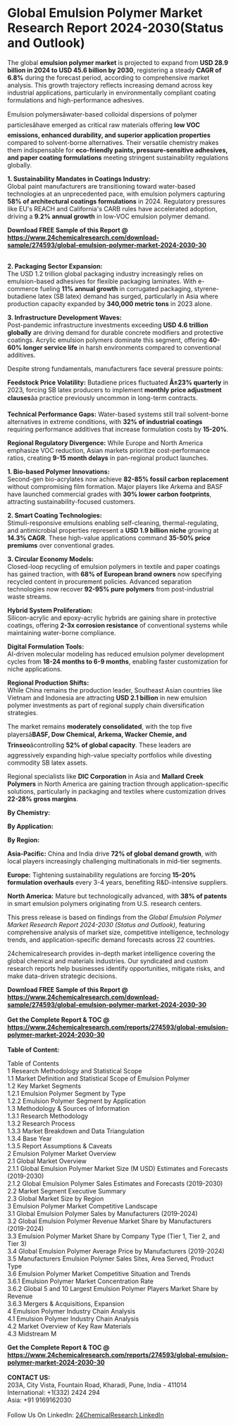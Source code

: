 <h1>Global Emulsion Polymer Market Research Report 2024-2030(Status and Outlook)</h1><p>The global <strong>emulsion polymer market</strong> is projected to expand from <strong>USD 28.9 billion in 2024 to USD 45.6 billion by 2030</strong>, registering a steady <strong>CAGR of 6.8%</strong> during the forecast period, according to comprehensive market analysis. This growth trajectory reflects increasing demand across key industrial applications, particularly in environmentally compliant coating formulations and high-performance adhesives.</p><p>Emulsion polymersâwater-based colloidal dispersions of polymer particlesâhave emerged as critical raw materials offering <strong>low VOC emissions, enhanced durability, and superior application properties</strong> compared to solvent-borne alternatives. Their versatile chemistry makes them indispensable for <strong>eco-friendly paints, pressure-sensitive adhesives, and paper coating formulations</strong> meeting stringent sustainability regulations globally.</p><p><strong>1. Sustainability Mandates in Coatings Industry:</strong><br>
Global paint manufacturers are transitioning toward water-based technologies at an unprecedented pace, with emulsion polymers capturing <strong>58% of architectural coatings formulations</strong> in 2024. Regulatory pressures like EU's REACH and California's CARB rules have accelerated adoption, driving a <strong>9.2% annual growth</strong> in low-VOC emulsion polymer demand.</p><div><b>Download FREE Sample of this Report @ 
            <a href="https://www.24chemicalresearch.com/download-sample/274593/global-emulsion-polymer-market-2024-2030-30">
            https://www.24chemicalresearch.com/download-sample/274593/global-emulsion-polymer-market-2024-2030-30</a></b></div><br><p><strong>2. Packaging Sector Expansion:</strong><br>
The USD 1.2 trillion global packaging industry increasingly relies on emulsion-based adhesives for flexible packaging laminates. With e-commerce fueling <strong>11% annual growth</strong> in corrugated packaging, styrene-butadiene latex (SB latex) demand has surged, particularly in Asia where production capacity expanded by <strong>340,000 metric tons</strong> in 2023 alone.</p><p><strong>3. Infrastructure Development Waves:</strong><br>
Post-pandemic infrastructure investments exceeding <strong>USD 4.6 trillion globally</strong> are driving demand for durable concrete modifiers and protective coatings. Acrylic emulsion polymers dominate this segment, offering <strong>40-60% longer service life</strong> in harsh environments compared to conventional additives.</p><p>Despite strong fundamentals, manufacturers face several pressure points:</p><p><strong>Feedstock Price Volatility:</strong> Butadiene prices fluctuated <strong>Â±23% quarterly</strong> in 2023, forcing SB latex producers to implement <strong>monthly price adjustment clauses</strong>âa practice previously uncommon in long-term contracts.</p><p><strong>Technical Performance Gaps:</strong> Water-based systems still trail solvent-borne alternatives in extreme conditions, with <strong>32% of industrial coatings</strong> requiring performance additives that increase formulation costs by <strong>15-20%</strong>.</p><p><strong>Regional Regulatory Divergence:</strong> While Europe and North America emphasize VOC reduction, Asian markets prioritize cost-performance ratios, creating <strong>9-15 month delays</strong> in pan-regional product launches.</p><p><strong>1. Bio-based Polymer Innovations:</strong><br>
Second-gen bio-acrylates now achieve <strong>82-85% fossil carbon replacement</strong> without compromising film formation. Major players like Arkema and BASF have launched commercial grades with <strong>30% lower carbon footprints</strong>, attracting sustainability-focused customers.</p><p><strong>2. Smart Coating Technologies:</strong><br>
Stimuli-responsive emulsions enabling self-cleaning, thermal-regulating, and antimicrobial properties represent a <strong>USD 1.9 billion niche</strong> growing at <strong>14.3% CAGR</strong>. These high-value applications command <strong>35-50% price premiums</strong> over conventional grades.</p><p><strong>3. Circular Economy Models:</strong><br>
Closed-loop recycling of emulsion polymers in textile and paper coatings has gained traction, with <strong>68% of European brand owners</strong> now specifying recycled content in procurement policies. Advanced separation technologies now recover <strong>92-95% pure polymers</strong> from post-industrial waste streams.</p><p><strong>Hybrid System Proliferation:</strong><br>
	Silicon-acrylic and epoxy-acrylic hybrids are gaining share in protective coatings, offering <strong>2-3x corrosion resistance</strong> of conventional systems while maintaining water-borne compliance.</p><p><strong>Digital Formulation Tools:</strong><br>
	AI-driven molecular modeling has reduced emulsion polymer development cycles from <strong>18-24 months to 6-9 months</strong>, enabling faster customization for niche applications.</p><p><strong>Regional Production Shifts:</strong><br>
	While China remains the production leader, Southeast Asian countries like Vietnam and Indonesia are attracting <strong>USD 2.1 billion</strong> in new emulsion polymer investments as part of regional supply chain diversification strategies.</p><p>The market remains <strong>moderately consolidated</strong>, with the top five playersâ<strong>BASF, Dow Chemical, Arkema, Wacker Chemie, and Trinseo</strong>âcontrolling <strong>52% of global capacity</strong>. These leaders are aggressively expanding high-value specialty portfolios while divesting commodity SB latex assets.</p><p>Regional specialists like <strong>DIC Corporation</strong> in Asia and <strong>Mallard Creek Polymers</strong> in North America are gaining traction through application-specific solutions, particularly in packaging and textiles where customization drives <strong>22-28% gross margins</strong>.</p><p><strong>By Chemistry:</strong></p><p><strong>By Application:</strong></p><p><strong>By Region:</strong></p><p><strong>Asia-Pacific:</strong> China and India drive <strong>72% of global demand growth</strong>, with local players increasingly challenging multinationals in mid-tier segments.</p><p><strong>Europe:</strong> Tightening sustainability regulations are forcing <strong>15-20% formulation overhauls</strong> every 3-4 years, benefiting R&amp;D-intensive suppliers.</p><p><strong>North America:</strong> Mature but technologically advanced, with <strong>38% of patents</strong> in smart emulsion polymers originating from U.S. research centers.</p><p>This press release is based on findings from the <em>Global Emulsion Polymer Market Research Report 2024-2030 (Status and Outlook)</em>, featuring comprehensive analysis of market size, competitive intelligence, technology trends, and application-specific demand forecasts across 22 countries.</p><p>24chemicalresearch provides in-depth market intelligence covering the global chemical and materials industries. Our syndicated and custom research reports help businesses identify opportunities, mitigate risks, and make data-driven strategic decisions.</p><div><b>Download FREE Sample of this Report @ 
            <a href="https://www.24chemicalresearch.com/download-sample/274593/global-emulsion-polymer-market-2024-2030-30">
            https://www.24chemicalresearch.com/download-sample/274593/global-emulsion-polymer-market-2024-2030-30</a></b></div><br><div><b>Get the Complete Report & TOC @ 
            <a href="https://www.24chemicalresearch.com/reports/274593/global-emulsion-polymer-market-2024-2030-30">
            https://www.24chemicalresearch.com/reports/274593/global-emulsion-polymer-market-2024-2030-30</a></b></div><br>
            <b>Table of Content:</b><p>Table of Contents<br />
1 Research Methodology and Statistical Scope<br />
1.1 Market Definition and Statistical Scope of Emulsion Polymer<br />
1.2 Key Market Segments<br />
1.2.1 Emulsion Polymer Segment by Type<br />
1.2.2 Emulsion Polymer Segment by Application<br />
1.3 Methodology & Sources of Information<br />
1.3.1 Research Methodology<br />
1.3.2 Research Process<br />
1.3.3 Market Breakdown and Data Triangulation<br />
1.3.4 Base Year<br />
1.3.5 Report Assumptions & Caveats<br />
2 Emulsion Polymer Market Overview<br />
2.1 Global Market Overview<br />
2.1.1 Global Emulsion Polymer Market Size (M USD) Estimates and Forecasts (2019-2030)<br />
2.1.2 Global Emulsion Polymer Sales Estimates and Forecasts (2019-2030)<br />
2.2 Market Segment Executive Summary<br />
2.3 Global Market Size by Region<br />
3 Emulsion Polymer Market Competitive Landscape<br />
3.1 Global Emulsion Polymer Sales by Manufacturers (2019-2024)<br />
3.2 Global Emulsion Polymer Revenue Market Share by Manufacturers (2019-2024)<br />
3.3 Emulsion Polymer Market Share by Company Type (Tier 1, Tier 2, and Tier 3)<br />
3.4 Global Emulsion Polymer Average Price by Manufacturers (2019-2024)<br />
3.5 Manufacturers Emulsion Polymer Sales Sites, Area Served, Product Type<br />
3.6 Emulsion Polymer Market Competitive Situation and Trends<br />
3.6.1 Emulsion Polymer Market Concentration Rate<br />
3.6.2 Global 5 and 10 Largest Emulsion Polymer Players Market Share by Revenue<br />
3.6.3 Mergers & Acquisitions, Expansion<br />
4 Emulsion Polymer Industry Chain Analysis<br />
4.1 Emulsion Polymer Industry Chain Analysis<br />
4.2 Market Overview of Key Raw Materials<br />
4.3 Midstream M</p><div><b>Get the Complete Report & TOC @ 
            <a href="https://www.24chemicalresearch.com/reports/274593/global-emulsion-polymer-market-2024-2030-30">
            https://www.24chemicalresearch.com/reports/274593/global-emulsion-polymer-market-2024-2030-30</a></b></div><br><b>CONTACT US:</b><br>
            203A, City Vista, Fountain Road, Kharadi, Pune, India - 411014<br>
            International: +1(332) 2424 294<br>
            Asia: +91 9169162030 <br><br>
            Follow Us On LinkedIn: <a href="https://www.linkedin.com/company/24chemicalresearch/">24ChemicalResearch LinkedIn</a>